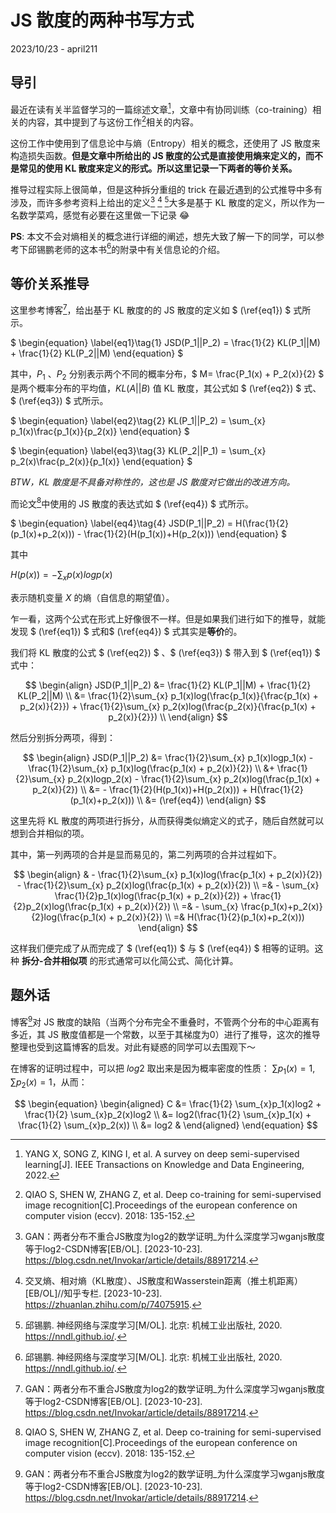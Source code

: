 # JS 散度的两种书写方式

2023/10/23 - april211

## 导引

最近在读有关半监督学习的一篇综述文章[^1]，文章中有协同训练（co-training）相关的内容，其中提到了与这份工作[^2]相关的内容。

这份工作中使用到了信息论中与熵（Entropy）相关的概念，还使用了 JS 散度来构造损失函数。**但是文章中所给出的 JS 散度的公式是直接使用熵来定义的，而不是常见的使用 KL 散度来定义的形式。所以这里记录一下两者的等价关系。**

推导过程实际上很简单，但是这种拆分重组的 trick 在最近遇到的公式推导中多有涉及，而许多参考资料上给出的定义[^3] [^4] [^5]大多是基于 KL 散度的定义，所以作为一名数学菜鸡，感觉有必要在这里做一下记录 😂

**PS**: 本文不会对熵相关的概念进行详细的阐述，想先大致了解一下的同学，可以参考下邱锡鹏老师的这本书[^5]的附录中有关信息论的介绍。

## 等价关系推导

这里参考博客[^3]，给出基于 KL 散度的的 JS 散度的定义如 $` (\ref{eq1}) `$ 式所示。

$` \begin{equation} \label{eq1}\tag{1} JSD(P_1||P_2) = \frac{1}{2} KL(P_1||M) + \frac{1}{2} KL(P_2||M) \end{equation} `$ 

其中，$` P_1 `$ 、$` P_2 `$ 分别表示两个不同的概率分布，$` M= \frac{P_1(x) + P_2(x)}{2} `$ 是两个概率分布的平均值，$`  KL(A||B)  `$ 值 KL 散度，其公式如 $` (\ref{eq2}) `$ 式、$` (\ref{eq3}) `$ 式所示。

$` \begin{equation} \label{eq2}\tag{2} KL(P_1||P_2) = \sum_{x} p_1(x)\frac{p_1(x)}{p_2(x)} \end{equation} `$ 

$` \begin{equation} \label{eq3}\tag{3} KL(P_2||P_1) = \sum_{x} p_2(x)\frac{p_2(x)}{p_1(x)} \end{equation} `$ 

*BTW，KL 散度是不具备对称性的，这也是 JS 散度对它做出的改进方向。*

而论文[^2]中使用的 JS 散度的表达式如 $` (\ref{eq4}) `$ 式所示。

$` \begin{equation} \label{eq4}\tag{4} JSD(P_1||P_2) = H(\frac{1}{2}(p_1(x)+p_2(x))) - \frac{1}{2}(H(p_1(x))+H(p_2(x))) \end{equation} `$ 

其中

$` \begin{equation} \label{eq5}\tag{5} H(p(x)) = -\sum_{x} p(x)logp(x) \end{equation}`$

表示随机变量 $` X `$ 的熵（自信息的期望值）。

乍一看，这两个公式在形式上好像很不一样。但是如果我们进行如下的推导，就能发现 $` (\ref{eq1}) `$ 式和$` (\ref{eq4}) `$ 式其实是**等价**的。

我们将 KL 散度的公式 $` (\ref{eq2}) `$ 、$` (\ref{eq3}) `$ 带入到 $` (\ref{eq1}) `$ 式中：

$$
\begin{align}
JSD(P_1||P_2) 
&= \frac{1}{2} KL(P_1||M) + \frac{1}{2} KL(P_2||M) \\
&= \frac{1}{2}\sum_{x} p_1(x)log(\frac{p_1(x)}{\frac{p_1(x) + p_2(x)}{2}}) + \frac{1}{2}\sum_{x} p_2(x)log(\frac{p_2(x)}{\frac{p_1(x) + p_2(x)}{2}}) \\
\end{align}
$$

然后分别拆分两项，得到：

$$
\begin{align}
JSD(P_1||P_2) 
&= \frac{1}{2}\sum_{x} p_1(x)logp_1(x) - \frac{1}{2}\sum_{x} p_1(x)log(\frac{p_1(x) + p_2(x)}{2}) \\ 
&+ \frac{1}{2}\sum_{x} p_2(x)logp_2(x) - \frac{1}{2}\sum_{x} p_2(x)log(\frac{p_1(x) + p_2(x)}{2}) \\
&= - \frac{1}{2}(H(p_1(x))+H(p_2(x))) + H(\frac{1}{2}(p_1(x)+p_2(x))) \\
&= (\ref{eq4})
\end{align}
$$

这里先将 KL 散度的两项进行拆分，从而获得类似熵定义的式子，随后自然就可以想到合并相似的项。

其中，第一列两项的合并是显而易见的，第二列两项的合并过程如下。

$$
\begin{align}
& - \frac{1}{2}\sum_{x} p_1(x)log(\frac{p_1(x) + p_2(x)}{2})  - \frac{1}{2}\sum_{x} p_2(x)log(\frac{p_1(x) + p_2(x)}{2}) \\ 
=& - \sum_{x} \frac{1}{2}p_1(x)log(\frac{p_1(x) + p_2(x)}{2}) + \frac{1}{2}p_2(x)log(\frac{p_1(x) + p_2(x)}{2}) \\ 
=& - \sum_{x} \frac{p_1(x)+p_2(x)}{2}log(\frac{p_1(x) + p_2(x)}{2}) \\ 
=& H(\frac{1}{2}(p_1(x)+p_2(x)))
\end{align}
$$

这样我们便完成了从而完成了 $` (\ref{eq1}) `$ 与 $` (\ref{eq4}) `$ 相等的证明。这种 **拆分-合并相似项** 的形式通常可以化简公式、简化计算。

## 题外话

博客[^3]对 JS 散度的缺陷（当两个分布完全不重叠时，不管两个分布的中心距离有多近，其 JS 散度值都是一个常数，以至于其梯度为0）进行了推导，这次的推导整理也受到这篇博客的启发。对此有疑惑的同学可以去围观下～

在博客的证明过程中，可以把 $`log2`$ 取出来是因为概率密度的性质： $` \sum p_1(x) = 1, \sum p_2(x) = 1`$，从而：

$$
\begin{equation}
\begin{aligned}
C &= \frac{1}{2} \sum_{x}p_1(x)log2 + \frac{1}{2} \sum_{x}p_2(x)log2 \\
&= log2(\frac{1}{2} \sum_{x}p_1(x) + \frac{1}{2} \sum_{x}p_2(x)) \\
&= log2 & 
\end{aligned}
\end{equation}
$$


[^1]: YANG X, SONG Z, KING I, et al. A survey on deep semi-supervised learning[J]. IEEE Transactions on Knowledge and Data Engineering, 2022.

[^2]: QIAO S, SHEN W, ZHANG Z, et al. Deep co-training for semi-supervised image recognition[C].Proceedings of the european conference on computer vision (eccv). 2018: 135-152.

[^3]: GAN：两者分布不重合JS散度为log2的数学证明_为什么深度学习wganjs散度等于log2-CSDN博客[EB/OL]. [2023-10-23]. https://blog.csdn.net/Invokar/article/details/88917214.

[^4]: 交叉熵、相对熵（KL散度）、JS散度和Wasserstein距离（推土机距离）[EB/OL]//知乎专栏. [2023-10-23]. https://zhuanlan.zhihu.com/p/74075915.

[^5]: 邱锡鹏. 神经网络与深度学习[M/OL]. 北京: 机械工业出版社, 2020. https://nndl.github.io/.

